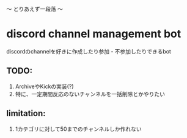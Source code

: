 〜 とりあえず一段落 〜

# discord channel management bot
discordのchannelを好きに作成したり参加・不参加したりできるbot 

## TODO: 
1. ArchiveやKickの実装(?)
2. 特に、一定期間反応のないチャンネルを一括削除とかやりたい

## limitation: 
1. 1カテゴリに対して50までのチャンネルしか作れない 
